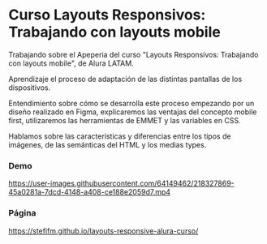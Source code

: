# Curso Layouts Responsivos: Trabajando con layouts mobile

Trabajando sobre el Apeperia del curso "Layouts Responsivos: Trabajando con layouts mobile", de Alura LATAM.

Aprendizaje el proceso de adaptación de las distintas pantallas de los dispositivos.

Entendimiento sobre cómo se desarrolla este proceso empezando por un diseño realizado en Figma, explicaremos las ventajas del concepto mobile first, utilizaremos las herramientas de EMMET y las variables en CSS. 

Hablamos sobre las características y diferencias entre los tipos de imágenes, de las semánticas del HTML y los medias types. 

### Demo
https://user-images.githubusercontent.com/64149462/218327869-45a0281a-7dcd-4148-a408-ce188e2059d7.mp4

### Página
https://stefifm.github.io/layouts-responsive-alura-curso/
